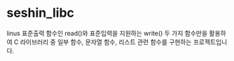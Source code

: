 # seshin_libc
linus 표준출력 함수인 read()와 표준입력을 지원하는 write() 두 가지 함수만을 활용하여 C 라이브러리 중 일부 함수, 문자열 함수, 리스트 관련 함수를 구현하는 프로젝트입니다.
